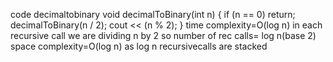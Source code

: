 code decimaltobinary
void decimalToBinary(int n) {
    if (n == 0) return;
    decimalToBinary(n / 2);
    cout << (n % 2);
}
time complexity=O(log n) in each recursive call we are dividing n by 2 so number of rec calls= log n(base 2)
space complexity=O(log n) as log n recursivecalls are stacked
